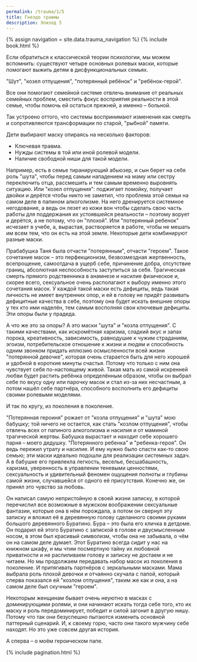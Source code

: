 ```yaml
---
permalink: /trauma/1/5
title: Гнездо травмы
description: Эпизод 5
---
```

{% assign navigation  = site.data.trauma_navigation %}
{% include book.html %}

Если обратиться к классической теории психологии, мы можем вспомнить: существуют четыре основных ролевых маски, которые помогают выжить детям в дисфункциональных семьях.

"Шут", "козел отпущения", "потерянный ребёнок" и "ребёнок-герой".

Все они помогают семейной системе отвлечь внимание от реальных семейных проблем, сместить фокус восприятия реальности в этой семье, чтобы помочь ей остаться прежней, а именно – больной.

Так устроено оттого, что системы воспринимают изменения как смерть и сопротивляются трансформации по старой, "рыбной" памяти.

Дети выбирают маску опираясь на несколько факторов:
- Ключевая травма.
- Нужды системы в той или иной ролевой модели.
- Наличие свободной ниши для такой модели.

Например, есть в семье тиранирующий абьюзер, и сын берет на себя роль "шута", чтобы перед самым нападением на маму или сестру переключить отца, рассмешить и тем самым временно выровнять ситуацию. Или "козел отпущения": поджигает помойку, получает двойки и дерётся чтобы никто не заметил, что проблема этой семьи на самом деле в папином алкоголизме. На него дренируется системное негодование, а ведь он лезет из кожи вон чтобы сделать свою часть работы для поддержания их устоявшейся реальности – поэтому ворует и дерётся, а не потому, что он "плохой". Или "потерянный ребенок" исчезает в учебе, а, вырастая, растворяется в работе, чтобы не мешать им всем тем, что он есть на этой земле. Некоторые дети комбинируют разные маски.

Прабабушка Таня была отчасти "потерянным", отчасти "героем". Такое сочетание масок – это перфекционизм, безвозмездная жертвенность, всепрощение, самоотдача в ущерб себе, причинение добра, отсутствие границ, абсолютная неспособность заступиться за себя. Трагическая смерть прямого родственника в анамнезе и насилие физическое и, скорее всего, сексуальное очень располагают к выбору именно этого сочетания масок. У каждой такой маски есть дефициты, ведь такая личность не имеет внутренних опор, и ей в голову не придёт развивать дефицитные качества в себе, поэтому она будет искать внешние опоры у тех кто ими наделён, тем самым восполняя свои ключевые дефициты. Эти опоры были у прадеда.

А что же это за опоры? А это маски "шута" и "козла отпущения". С такими качествами, как искромётная харизма, сладкий вкус и запах порока, креативность, зависимость, равнодушие к чужим страданиям, эгоизм, потребительское отношение к жизни и людям и способность одним звонком придать иллюзию осмысленности всей жизни "потерянной девочке", которая очень старается быть для него хорошей и удобной в короткие минуты счастья. Потому что только с ним она чувствует себя по-настоящему живой. Такая мать из самой искренней любви будет растить ребёнка определённым образом, чтобы он выбрал себе по вкусу одну или парочку масок и стал из-за них несчастным, а потом нашёл себе партнёра, способного восполнить его дефициты своими ролевыми моделями.

И так по кругу, из поколения в поколение.

"Потерянная героиня" рожает от "козла отпущения" и "шута" мою бабушку; той ничего не остается, как стать "козлом отпущения", чтобы отвлечь всех от папиного алкоголизма и насилия и от маминой трагической жертвы. Бабушка вырастает и находит себе хорошего парня – моего дедушку. "Потерянного ребенка" и "ребенка-героя". Он ведь пережил утрату и насилие. И ему нужно было спасти как-то свою семью; эти маски идеально подошли для реализации системных задач. А в бабушке его привлекла легкость, веселье, бесшабашность, харизма, уверенность в управлении теневыми ценностями, сексуальность и удивительный феномен ощущения полноты и глубины самой жизни, случавшейся от одного её присутствия. Конечно же, он принял это чувство за любовь.

Он написал самую непристойную в своей жизни записку, в которой перечислил все возможные в мужском воображении сексуальные фантазии, которые она в нём порождала, а потом он свернул эту записку и вложил её в деревянную голову сделанного своими руками большого деревянного Буратино. Бура – это была его кличка в детдоме. Он подарил ей этого Буратино с запиской в голове и двусмысленным носом, в этом был красивый символизм, чтобы она не забывала, о чём он на самом деле думает. Этот Буратино всегда сидит у нас на книжном шкафу, и мы чтим посмертную тайну их любовной приватности и не распиливаем голову и записку не достаем и не читаем. Но мы продолжаем передавать набор масок из поколения в поколение. И притягивать партнёров с зеркальными масками. Мама выбрала роль плохой девочки и отчаянно скучала с папой, который сперва показался ей "козлом отпущения", таким же как и она, а на самом деле был скучным "героем".

Некоторым женщинам бывает очень неуютно в масках с доминирующими ролями, и они начинают искать тогда себе того, кто их маску и роль передоминирует, победит и силой загонит в другую нишу. Потому что так они безуспешно пытаются изменить основной паттерный сценарий. И, к своему горю, часто они такого мужчину себе находят. Но это уже совсем другая история.

А сперва – о моём героическом папе.

{% include pagination.html %}